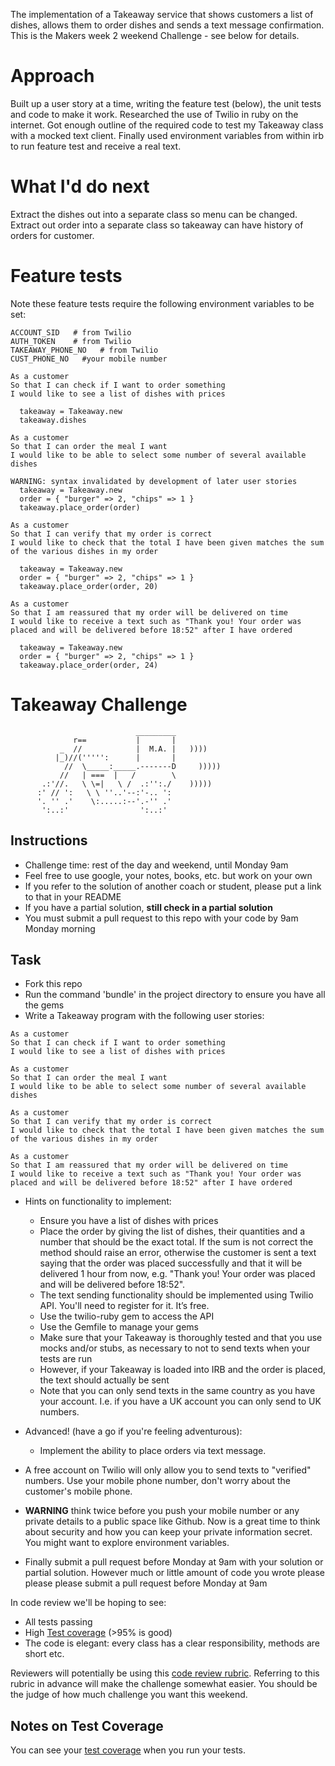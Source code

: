 The implementation of a Takeaway service that shows customers a
list of dishes, allows them to order dishes and sends a text
message confirmation.   
This is the Makers week 2 weekend Challenge - see below for details.

Approach
========
Built up a user story at a time, writing the feature test (below), the unit tests
and code to make it work.
Researched the use of Twilio in ruby on the internet.
Got enough outline of the required code to test my Takeaway class with a
mocked text client.
Finally used environment variables from within irb to run feature test
and receive a real text.

What I'd do next
================
Extract the dishes out into a separate class so menu can be changed.
Extract out order into a separate class so takeaway can have history of orders
for customer.

Feature tests
=============
Note these feature tests require the following environment variables to be set:
```
ACCOUNT_SID   # from Twilio
AUTH_TOKEN    # from Twilio
TAKEAWAY_PHONE_NO   # from Twilio
CUST_PHONE_NO   #your mobile number
```

```
As a customer
So that I can check if I want to order something
I would like to see a list of dishes with prices

  takeaway = Takeaway.new
  takeaway.dishes

As a customer
So that I can order the meal I want
I would like to be able to select some number of several available dishes

WARNING: syntax invalidated by development of later user stories
  takeaway = Takeaway.new
  order = { "burger" => 2, "chips" => 1 }
  takeaway.place_order(order)

As a customer
So that I can verify that my order is correct
I would like to check that the total I have been given matches the sum of the various dishes in my order

  takeaway = Takeaway.new
  order = { "burger" => 2, "chips" => 1 }
  takeaway.place_order(order, 20)

As a customer
So that I am reassured that my order will be delivered on time
I would like to receive a text such as "Thank you! Your order was placed and will be delivered before 18:52" after I have ordered

  takeaway = Takeaway.new
  order = { "burger" => 2, "chips" => 1 }
  takeaway.place_order(order, 24)
```

Takeaway Challenge
==================
```
                            _________
              r==           |       |
           _  //            |  M.A. |   ))))
          |_)//(''''':      |       |
            //  \_____:_____.-------D     )))))
           //   | ===  |   /        \
       .:'//.   \ \=|   \ /  .:'':./    )))))
      :' // ':   \ \ ''..'--:'-.. ':
      '. '' .'    \:.....:--'.-'' .'
       ':..:'                ':..:'

 ```

Instructions
-------

* Challenge time: rest of the day and weekend, until Monday 9am
* Feel free to use google, your notes, books, etc. but work on your own
* If you refer to the solution of another coach or student, please put a link to that in your README
* If you have a partial solution, **still check in a partial solution**
* You must submit a pull request to this repo with your code by 9am Monday morning

Task
-----

* Fork this repo
* Run the command 'bundle' in the project directory to ensure you have all the gems
* Write a Takeaway program with the following user stories:

```
As a customer
So that I can check if I want to order something
I would like to see a list of dishes with prices

As a customer
So that I can order the meal I want
I would like to be able to select some number of several available dishes

As a customer
So that I can verify that my order is correct
I would like to check that the total I have been given matches the sum of the various dishes in my order

As a customer
So that I am reassured that my order will be delivered on time
I would like to receive a text such as "Thank you! Your order was placed and will be delivered before 18:52" after I have ordered
```

* Hints on functionality to implement:
  * Ensure you have a list of dishes with prices
  * Place the order by giving the list of dishes, their quantities and a number that should be the exact total. If the sum is not correct the method should raise an error, otherwise the customer is sent a text saying that the order was placed successfully and that it will be delivered 1 hour from now, e.g. "Thank you! Your order was placed and will be delivered before 18:52".
  * The text sending functionality should be implemented using Twilio API. You'll need to register for it. It’s free.
  * Use the twilio-ruby gem to access the API
  * Use the Gemfile to manage your gems
  * Make sure that your Takeaway is thoroughly tested and that you use mocks and/or stubs, as necessary to not to send texts when your tests are run
  * However, if your Takeaway is loaded into IRB and the order is placed, the text should actually be sent
  * Note that you can only send texts in the same country as you have your account. I.e. if you have a UK account you can only send to UK numbers.

* Advanced! (have a go if you're feeling adventurous):
  * Implement the ability to place orders via text message.

* A free account on Twilio will only allow you to send texts to "verified" numbers. Use your mobile phone number, don't worry about the customer's mobile phone.

* **WARNING** think twice before you push your mobile number or any private details to a public space like Github. Now is a great time to think about security and how you can keep your private information secret. You might want to explore environment variables.

* Finally submit a pull request before Monday at 9am with your solution or partial solution.  However much or little amount of code you wrote please please please submit a pull request before Monday at 9am


In code review we'll be hoping to see:

* All tests passing
* High [Test coverage](https://github.com/makersacademy/course/blob/master/pills/test_coverage.md) (>95% is good)
* The code is elegant: every class has a clear responsibility, methods are short etc.

Reviewers will potentially be using this [code review rubric](docs/review.md).  Referring to this rubric in advance will make the challenge somewhat easier.  You should be the judge of how much challenge you want this weekend.

Notes on Test Coverage
------------------

You can see your [test coverage](https://github.com/makersacademy/course/blob/master/pills/test_coverage.md) when you run your tests.
